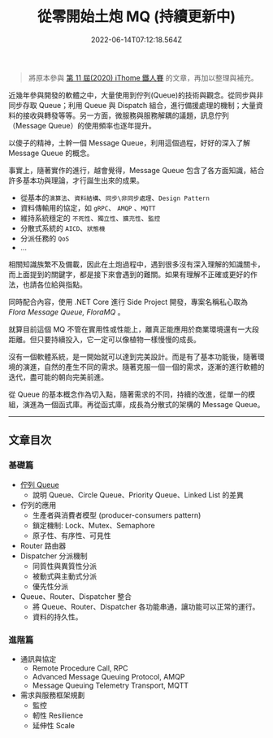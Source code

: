 ﻿---
title: 從零開始土炮 MQ (持續更新中)
description: 從零開始土炮 Message Queue 序言
date: 2022-06-14T07:12:18.564Z
lastmod: 2023-11-28T09:19:26+08:00
keywords:
  - Message Queue
  - Queue
categories:
  - 軟體開發
slug: build-mq-foreword
series: 從零開始土炮 Message Queue
---

> 將原本參與 [第 11 屆(2020) iThome 鐵人賽](https://ithelp.ithome.com.tw/users/20107551/ironman/2172) 的文章，再加以整理與補充。

近幾年參與開發的軟體之中，大量使用到佇列(Queue)的技術與觀念。從同步與非同步存取 Queue；利用 Queue 與 Dispatch 組合，進行備援處理的機制；大量資料的接收與轉發等等。另一方面，微服務與服務解耦的議題，訊息佇列（Message Queue）的使用頻率也逐年提升。

以傻子的精神，土幹一個 Message Queue，利用這個過程，好好的深入了解 Message Queue 的概念。

<!--more-->

事實上，隨著實作的進行，越會覺得，Message Queue 包含了各方面知識，結合許多基本功與理論，才行誕生出來的成果。

- 從基本的`演算法`、`資料結構`、`同步\非同步處理`、`Design Pattern`
- 資料傳輸用的協定，如 `gRPC`、 `AMQP` 、`MQTT`
- 維持系統穩定的 `不死性`、`獨立性`、`擴充性`、`監控`
- 分散式系統的 `AICD`、`狀態機`
- 分派任務的 `QoS`
- ...

相關知識族繁不及備載，因此在土炮過程中，遇到很多沒有深入理解的知識關卡，而上面提到的關鍵字，都是接下來會遇到的難關。如果有理解不正確或更好的作法，也請各位給與指點。

同時配合內容，使用 .NET Core 進行 Side Project 開發，專案名稱私心取為 *Flora Message Queue, FloraMQ* 。

就算目前這個 MQ 不管在實用性或性能上，離真正能應用於商業環境還有一大段距離。但只要持續投入，它一定可以像植物一樣慢慢的成長。

沒有一個軟體系統，是一開始就可以達到完美設計。而是有了基本功能後，隨著環境的演進，自然的產生不同的需求。隨著克服一個一個的需求，逐漸的進行軟體的迭代，盡可能的朝向完美前進。

從 Queue 的基本概念作為切入點，隨著需求的不同，持續的改進，從單一的模組，演進為一個函式庫。再從函式庫，成長為分散式的架構的 Message Queue。

---

## 文章目次

### 基礎篇

- [佇列 Queue](../queue/index.md)
  - 說明 Queue、Circle Queue、Priority Queue、Linked List 的差異
- 佇列的應用
  - 生產者與消費者模型 (producer-consumers pattern)
  - 鎖定機制: Lock、Mutex、Semaphore
  - 原子性、有序性、可見性
- Router 路由器
- Dispatcher 分派機制
  - 同質性與異質性分派
  - 被動式與主動式分派
  - 優先性分派
- Queue、Router、Dispatcher 整合
  - 將 Queue、Router、Dispatcher 各功能串通，讓功能可以正常的運行。
  - 資料的持久性。

### 進階篇

- 通訊與協定
  - Remote Procedure Call, RPC
  - Advanced Message Queuing Protocol, AMQP
  - Message Queuing Telemetry Transport, MQTT
- 需求與服務框架規劃
  - 監控
  - 軔性 Resilience
  - 延伸性 Scale
